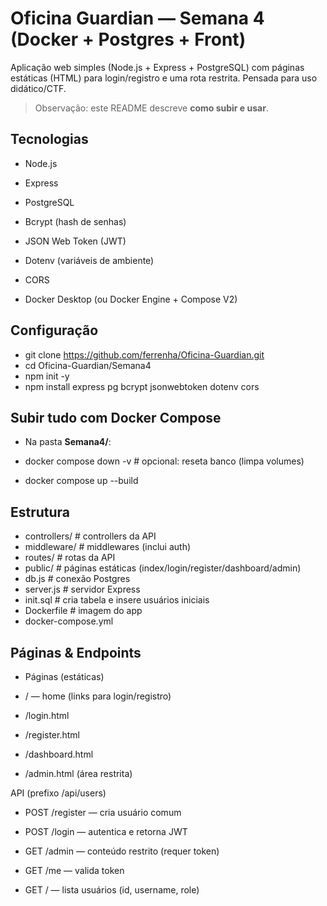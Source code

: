 # Oficina Guardian — Semana 4 (Docker + Postgres + Front)

Aplicação web simples (Node.js + Express + PostgreSQL) com páginas estáticas (HTML) para login/registro e uma rota restrita. Pensada para uso didático/CTF.


> Observação: este README descreve **como subir e usar**.

## Tecnologias
- Node.js

- Express

- PostgreSQL

- Bcrypt (hash de senhas)

- JSON Web Token (JWT)

- Dotenv (variáveis de ambiente)

- CORS

- Docker Desktop (ou Docker Engine + Compose V2)

## Configuração
- git clone https://github.com/ferrenha/Oficina-Guardian.git
- cd Oficina-Guardian/Semana4
- npm init -y
- npm install express pg bcrypt jsonwebtoken dotenv cors


## Subir tudo com Docker Compose
- Na pasta **Semana4/**:

- docker compose down -v          # opcional: reseta banco (limpa volumes)
- docker compose up --build


## Estrutura
- controllers/      # controllers da API
- middleware/       # middlewares (inclui auth)
- routes/           # rotas da API
- public/           # páginas estáticas (index/login/register/dashboard/admin)
- db.js             # conexão Postgres
- server.js         # servidor Express
- init.sql          # cria tabela e insere usuários iniciais
- Dockerfile        # imagem do app
- docker-compose.yml

## Páginas & Endpoints

- Páginas (estáticas)

- / — home (links para login/registro)

- /login.html

- /register.html

- /dashboard.html

- /admin.html (área restrita)

API (prefixo /api/users)

- POST /register — cria usuário comum

- POST /login — autentica e retorna JWT

- GET /admin — conteúdo restrito (requer token)

- GET /me — valida token

- GET / — lista usuários (id, username, role)

